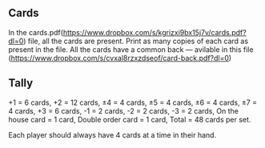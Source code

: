 ## Cards

In the cards.pdf(https://www.dropbox.com/s/kgrizxi9bx15j7v/cards.pdf?dl=0) file, all the cards are present. Print as many copies of each card as present in the file. All the cards have a common back — avilable in this file  (https://www.dropbox.com/s/cvxal8rzxzdseof/card-back.pdf?dl=0)

## Tally

+1 = 6 cards,
+2 = 12 cards,
±4 = 4 cards,
±5 = 4 cards,
±6 = 4 cards,
±7 = 4 cards,
+3 = 6 cards,
-1 = 2 cards,
-2 = 2 cards,
-3 = 2 cards,
On the house card = 1 card,
Double order card = 1 card,
Total = 48 cards per set.

Each player should always have 4 cards at a time in their hand. 
